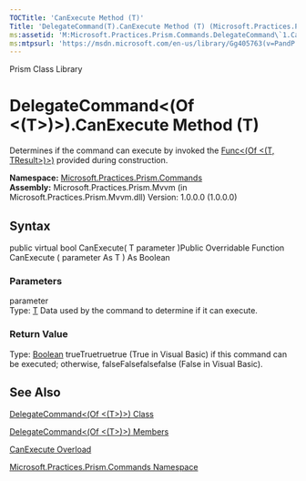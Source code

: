 ```yaml
---
TOCTitle: 'CanExecute Method (T)'
Title: 'DelegateCommand(T).CanExecute Method (T) (Microsoft.Practices.Prism.Commands)'
ms:assetid: 'M:Microsoft.Practices.Prism.Commands.DelegateCommand\`1.CanExecute(\`0)'
ms:mtpsurl: 'https://msdn.microsoft.com/en-us/library/Gg405763(v=PandP.50)'
---
```


Prism Class Library

DelegateCommand&lt;(Of &lt;(T&gt;)&gt;).CanExecute Method (T)
=================================================================

Determines if the command can execute by invoked the [Func&lt;(Of &lt;(T, TResult&gt;)&gt;)](http://msdn.microsoft.com/en-us/library/bb549151) provided during construction.

**Namespace:** [Microsoft.Practices.Prism.Commands](https://msdn.microsoft.com/n:microsoft.practices.prism.commands)
**Assembly:** Microsoft.Practices.Prism.Mvvm (in Microsoft.Practices.Prism.Mvvm.dll) Version: 1.0.0.0 (1.0.0.0)

## Syntax


public virtual bool CanExecute( T parameter )Public Overridable Function CanExecute ( parameter As T ) As Boolean

### Parameters

parameter  
Type: [T](https://msdn.microsoft.com/t:microsoft.practices.prism.commands.delegatecommand%601)
Data used by the command to determine if it can execute.

### Return Value

Type: [Boolean](http://msdn.microsoft.com/en-us/library/a28wyd50)
trueTruetruetrue (True in Visual Basic) if this command can be executed; otherwise, falseFalsefalsefalse (False in Visual Basic).

See Also
--------


[DelegateCommand&lt;(Of &lt;(T&gt;)&gt;) Class](https://msdn.microsoft.com/t:microsoft.practices.prism.commands.delegatecommand%601)

[DelegateCommand&lt;(Of &lt;(T&gt;)&gt;) Members](https://msdn.microsoft.com/allmembers.t:microsoft.practices.prism.commands.delegatecommand%601)

[CanExecute Overload](https://msdn.microsoft.com/overload:microsoft.practices.prism.commands.delegatecommand%601.canexecute)

[Microsoft.Practices.Prism.Commands Namespace](https://msdn.microsoft.com/n:microsoft.practices.prism.commands)
